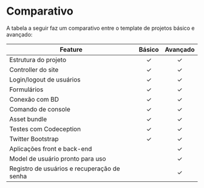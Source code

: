Comparativo
===========

A tabela a seguir faz um comparativo entre o template de projetos básico e avançado:

| Feature  |  Básico  |  Avançado |
|---|:---:|:---:|
| Estrutura do projeto | ✓ | ✓ |
| Controller do site | ✓ | ✓ |
| Login/logout de usuários | ✓ | ✓ |
| Formulários | ✓ | ✓ |
| Conexão com BD | ✓ | ✓ |
| Comando de console | ✓ | ✓ |
| Asset bundle | ✓ | ✓ |
| Testes com Codeception | ✓ | ✓ |
| Twitter Bootstrap | ✓ | ✓ |
| Aplicações front e back-end |    | ✓ |
| Model de usuário pronto para uso |    | ✓ |
| Registro de usuários e recuperação de senha |     | ✓ |